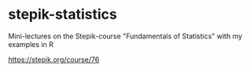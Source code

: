 # stepik-statistics
Mini-lectures on the Stepik-course "Fundamentals of Statistics" with my examples in R

https://stepik.org/course/76

